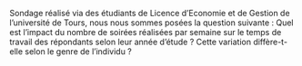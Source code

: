 Sondage réalisé via des étudiants de Licence d’Economie et de Gestion de l’université de Tours, nous nous sommes posées la question suivante :
Quel est l’impact du nombre de soirées réalisées par semaine sur le temps de travail des répondants selon leur année d’étude ? Cette variation diffère-t-elle selon le genre de l’individu ?



